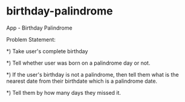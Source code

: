 # birthday-palindrome
App - Birthday Palindrome

Problem Statement:

*) Take user's complete birthday

*) Tell whether user was born on a palindrome day or not.

*) If the user's birthday is not a palindrome, then tell them what is the nearest date from their birthdate which is a palindrome date.

*) Tell them by how many days they missed it.
